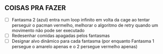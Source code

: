 ## COISAS PRA FAZER

- [ ] Fantasma 2 (azul) entra num loop infinito em volta da cage ao tentar perseguir o pacman vermelho, melhorar o algoritmo de retry quando um movimento não pode ser executado
- [ ] Redesenhar comidas apagadas pelos fantasmas
- [ ] Designar alvo dinâmico para cada fantasma (por enquanto Fantasma 1 persegue o amarelo apenas e o 2 persegue vermelho apenas)